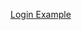 [Login Example](https://jasonwatmore.com/post/2020/07/18/angular-10-user-registration-and-login-example-tutorial)

